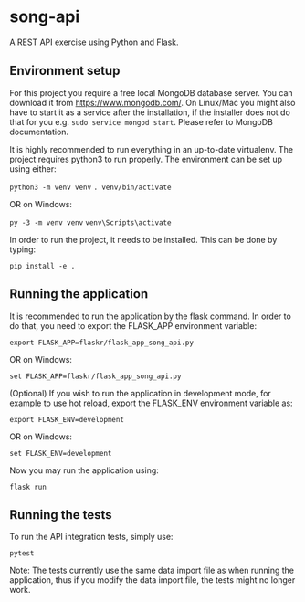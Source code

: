 # song-api
A REST API exercise using Python and Flask.

## Environment setup

For this project you require a free local MongoDB database server.
You can download it from https://www.mongodb.com/. On Linux/Mac you might
also have to start it as a service after the installation, if the installer
does not do that for you e.g. `sudo service mongod start`.
Please refer to MongoDB documentation.

It is highly recommended to run everything in an up-to-date virtualenv.
The project requires python3 to run properly. The environment can be set up
using either:

`python3 -m venv venv`
`. venv/bin/activate`

OR on Windows:

`py -3 -m venv venv`
`venv\Scripts\activate`

In order to run the project, it needs to be installed. This can be done by typing:

`pip install -e .`

## Running the application

It is recommended to run the application by the flask command. In order to
do that, you need to export the FLASK_APP environment variable:

`export FLASK_APP=flaskr/flask_app_song_api.py`

OR on Windows:

`set FLASK_APP=flaskr/flask_app_song_api.py`

(Optional) If you wish to run the application in development mode, for example to use hot reload,
export the FLASK_ENV environment variable as:

`export FLASK_ENV=development`

OR on Windows:

`set FLASK_ENV=development`

Now you may run the application using:

`flask run`

## Running the tests

To run the API integration tests, simply use:

`pytest`

Note: The tests currently use the same data import file as when running
the application, thus if you modify the data import file, the tests might
no longer work.
